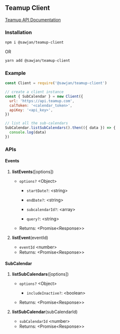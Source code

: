 ## Teamup Client

[Teamup API Documentation](https://apidocs.teamup.com/)

### Installation

```bash
npm i @sawjan/teamup-client
```

OR

```bash
yarn add @sawjan/teamup-client
```

### Example

```js
const Client = require('@sawjan/teamup-client')

// create a client instance
const { SubCalendar } = new Client({
  url: 'https://api.teamup.com',
  calToken: '<calendar_token>',
  apiKey: '<api_key>',
})

// list all the sub-calendars
SubCalendar.listSubCalendars().then(({ data }) => {
  console.log(data)
})
```

### APIs

#### **Events**

1.  **listEvents**([options])

    - `options?` \<Object\>

      - `startDate?`: \<string\>

      - `endDate?`: \<string\>

      - `subcalendarId?`: \<array\>

      - `query?`: \<string\>

    - Returns: \<Promise\<Response\>\>

1.  **listEvent**(eventId)

    - `eventId` \<number\>
    - Returns: \<Promise\<Response\>\>

#### **SubCalendar**

1.  **listSubCalendars**([options])

    - `options?` \<Object\>

      - `includeInactive?`: \<boolean\>

    - Returns: \<Promise\<Response\>\>

1.  **listSubCalendar**(subCalendarId)

    - `subCalendarId` \<number\>
    - Returns: \<Promise\<Response\>\>
